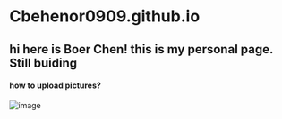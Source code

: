 # Cbehenor0909.github.io
## hi here is Boer Chen! this is my personal page. Still buiding
#### how to upload pictures?
![image](https://github.com/Cbehenor0909/Cbehenor0909.github.io/blob/main/image_folder/DSC01588.JPG)
